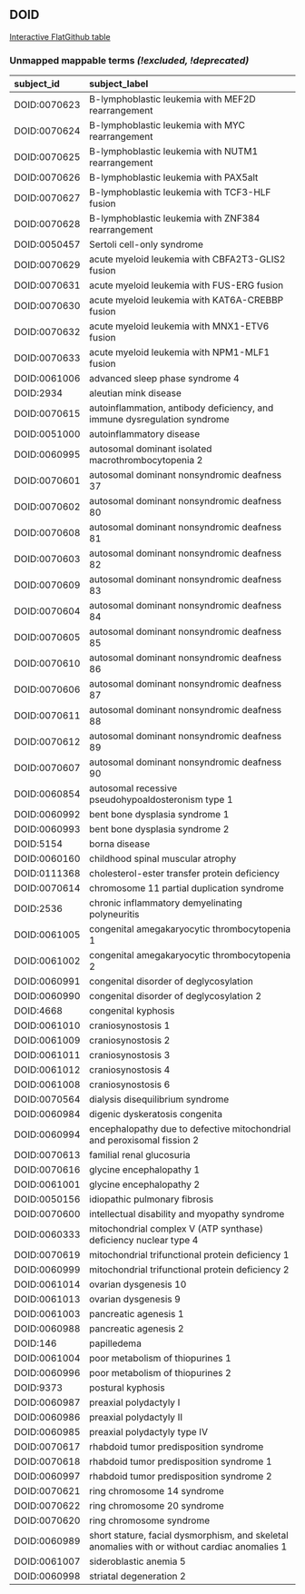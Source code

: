 ## DOID
[Interactive FlatGithub table](https://flatgithub.com/monarch-initiative/mondo-ingest?filename=src/ontology/reports/doid_mapping_status.tsv)

### Unmapped mappable terms _(!excluded, !deprecated)_
| subject_id   | subject_label                                                                                 |
|:-------------|:----------------------------------------------------------------------------------------------|
| DOID:0070623 | B-lymphoblastic leukemia with MEF2D rearrangement                                             |
| DOID:0070624 | B-lymphoblastic leukemia with MYC rearrangement                                               |
| DOID:0070625 | B-lymphoblastic leukemia with NUTM1 rearrangement                                             |
| DOID:0070626 | B-lymphoblastic leukemia with PAX5alt                                                         |
| DOID:0070627 | B-lymphoblastic leukemia with TCF3-HLF fusion                                                 |
| DOID:0070628 | B-lymphoblastic leukemia with ZNF384 rearrangement                                            |
| DOID:0050457 | Sertoli cell-only syndrome                                                                    |
| DOID:0070629 | acute myeloid leukemia with CBFA2T3-GLIS2 fusion                                              |
| DOID:0070631 | acute myeloid leukemia with FUS-ERG fusion                                                    |
| DOID:0070630 | acute myeloid leukemia with KAT6A-CREBBP fusion                                               |
| DOID:0070632 | acute myeloid leukemia with MNX1-ETV6 fusion                                                  |
| DOID:0070633 | acute myeloid leukemia with NPM1-MLF1 fusion                                                  |
| DOID:0061006 | advanced sleep phase syndrome 4                                                               |
| DOID:2934    | aleutian mink disease                                                                         |
| DOID:0070615 | autoinflammation, antibody deficiency, and immune dysregulation syndrome                      |
| DOID:0051000 | autoinflammatory disease                                                                      |
| DOID:0060995 | autosomal dominant isolated macrothrombocytopenia 2                                           |
| DOID:0070601 | autosomal dominant nonsyndromic deafness 37                                                   |
| DOID:0070602 | autosomal dominant nonsyndromic deafness 80                                                   |
| DOID:0070608 | autosomal dominant nonsyndromic deafness 81                                                   |
| DOID:0070603 | autosomal dominant nonsyndromic deafness 82                                                   |
| DOID:0070609 | autosomal dominant nonsyndromic deafness 83                                                   |
| DOID:0070604 | autosomal dominant nonsyndromic deafness 84                                                   |
| DOID:0070605 | autosomal dominant nonsyndromic deafness 85                                                   |
| DOID:0070610 | autosomal dominant nonsyndromic deafness 86                                                   |
| DOID:0070606 | autosomal dominant nonsyndromic deafness 87                                                   |
| DOID:0070611 | autosomal dominant nonsyndromic deafness 88                                                   |
| DOID:0070612 | autosomal dominant nonsyndromic deafness 89                                                   |
| DOID:0070607 | autosomal dominant nonsyndromic deafness 90                                                   |
| DOID:0060854 | autosomal recessive pseudohypoaldosteronism type 1                                            |
| DOID:0060992 | bent bone dysplasia syndrome 1                                                                |
| DOID:0060993 | bent bone dysplasia syndrome 2                                                                |
| DOID:5154    | borna disease                                                                                 |
| DOID:0060160 | childhood spinal muscular atrophy                                                             |
| DOID:0111368 | cholesterol-ester transfer protein deficiency                                                 |
| DOID:0070614 | chromosome 11 partial duplication syndrome                                                    |
| DOID:2536    | chronic inflammatory demyelinating polyneuritis                                               |
| DOID:0061005 | congenital amegakaryocytic thrombocytopenia 1                                                 |
| DOID:0061002 | congenital amegakaryocytic thrombocytopenia 2                                                 |
| DOID:0060991 | congenital disorder of deglycosylation                                                        |
| DOID:0060990 | congenital disorder of deglycosylation 2                                                      |
| DOID:4668    | congenital kyphosis                                                                           |
| DOID:0061010 | craniosynostosis 1                                                                            |
| DOID:0061009 | craniosynostosis 2                                                                            |
| DOID:0061011 | craniosynostosis 3                                                                            |
| DOID:0061012 | craniosynostosis 4                                                                            |
| DOID:0061008 | craniosynostosis 6                                                                            |
| DOID:0070564 | dialysis disequilibrium syndrome                                                              |
| DOID:0060984 | digenic dyskeratosis congenita                                                                |
| DOID:0060994 | encephalopathy due to defective mitochondrial and peroxisomal fission 2                       |
| DOID:0070613 | familial renal glucosuria                                                                     |
| DOID:0070616 | glycine encephalopathy 1                                                                      |
| DOID:0061001 | glycine encephalopathy 2                                                                      |
| DOID:0050156 | idiopathic pulmonary fibrosis                                                                 |
| DOID:0070600 | intellectual disability and myopathy syndrome                                                 |
| DOID:0060333 | mitochondrial complex V (ATP synthase) deficiency nuclear type 4                              |
| DOID:0070619 | mitochondrial trifunctional protein deficiency 1                                              |
| DOID:0060999 | mitochondrial trifunctional protein deficiency 2                                              |
| DOID:0061014 | ovarian dysgenesis 10                                                                         |
| DOID:0061013 | ovarian dysgenesis 9                                                                          |
| DOID:0061003 | pancreatic agenesis 1                                                                         |
| DOID:0060988 | pancreatic agenesis 2                                                                         |
| DOID:146     | papilledema                                                                                   |
| DOID:0061004 | poor metabolism of thiopurines 1                                                              |
| DOID:0060996 | poor metabolism of thiopurines 2                                                              |
| DOID:9373    | postural kyphosis                                                                             |
| DOID:0060987 | preaxial polydactyly I                                                                        |
| DOID:0060986 | preaxial polydactyly II                                                                       |
| DOID:0060985 | preaxial polydactyly type IV                                                                  |
| DOID:0070617 | rhabdoid tumor predisposition syndrome                                                        |
| DOID:0070618 | rhabdoid tumor predisposition syndrome 1                                                      |
| DOID:0060997 | rhabdoid tumor predisposition syndrome 2                                                      |
| DOID:0070621 | ring chromosome 14 syndrome                                                                   |
| DOID:0070622 | ring chromosome 20 syndrome                                                                   |
| DOID:0070620 | ring chromosome syndrome                                                                      |
| DOID:0060989 | short stature, facial dysmorphism, and skeletal anomalies with or without cardiac anomalies 1 |
| DOID:0061007 | sideroblastic anemia 5                                                                        |
| DOID:0060998 | striatal degeneration 2                                                                       |